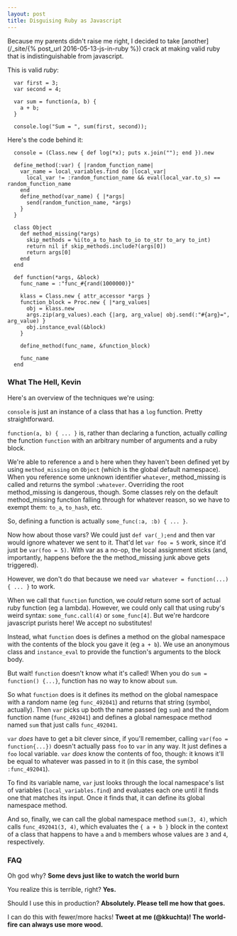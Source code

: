 ```yaml
---
layout: post
title: Disguising Ruby as Javascript
---
```


Because my parents didn't raise me right, I decided to take [another](/_site/{% post_url 2016-05-13-js-in-ruby %}) crack at making valid ruby that is indistinguishable from javascript.

This is valid *ruby*:

```
  var first = 3;
  var second = 4;

  var sum = function(a, b) {
    a + b;
  }

  console.log("Sum = ", sum(first, second));
```

Here's the code behind it:

```
  console = (Class.new { def log(*x); puts x.join(""); end }).new

  define_method(:var) { |random_function_name|
    var_name = local_variables.find do |local_var|
      local_var != :random_function_name && eval(local_var.to_s) == random_function_name
    end
    define_method(var_name) { |*args|
      send(random_function_name, *args)
    }
  }

  class Object
    def method_missing(*args)
      skip_methods = %i(to_a to_hash to_io to_str to_ary to_int)
      return nil if skip_methods.include?(args[0])
      return args[0]
    end
  end

  def function(*args, &block)
    func_name = :"func_#{rand(1000000)}"

    klass = Class.new { attr_accessor *args }
    function_block = Proc.new { |*arg_values|
      obj = klass.new
      args.zip(arg_values).each {|arg, arg_value| obj.send(:"#{arg}=", arg_value) }
      obj.instance_eval(&block)
    }

    define_method(func_name, &function_block)

    func_name
  end
```

### What The Hell, Kevin

Here's an overview of the techniques we're using:

`console` is just an instance of a class that has a `log` function.  Pretty straightforward.

`function(a, b) { ... }` is, rather than declaring a function, actually *calling* the function `function` with an arbitrary number of arguments and a ruby block.

We're able to reference `a` and `b` here when they haven't been defined yet by using `method_missing` on `Object` (which is the global default namespace).  When you reference some unknown identifier `whatever`, method_missing is called and returns the symbol `:whatever`.  Overriding the root method_missing is dangerous, though.  Some classes rely on the default method_missing function falling through for whatever reason, so we have to exempt them: `to_a`, `to_hash`, etc.

So, defining a function is actually `some_func(:a, :b) { ... }`.

Now how about those vars?  We could just `def var(_);end` and then var would ignore whatever we sent to it.  That'd let `var foo = 5` work, since it'd just be `var(foo = 5)`.  With var as a no-op, the local assignment sticks (and, importantly, happens before the the method_missing junk above gets triggered).

However, we don't do that because we need `var whatever = function(...) { ... }` to work.

When we call that `function` function, we _could_ return some sort of actual ruby function (eg a lambda).  However, we could only call that using ruby's weird syntax: `some_func.call(4)` or `some_func[4]`.  But we're hardcore javascript purists here!  We accept no substitutes!

Instead, what `function` does is defines a method on the global namespace with the contents of the block you gave it (eg `a + b`).  We use an anonymous class and `instance_eval` to provide the function's arguments to the block body.

But wait!  `function` doesn't know what it's called!  When you do `sum = function() {...}`, function has no way to know about `sum`.

So what `function` does is it defines its method on the global namespace with a random name (eg `func_492041`) and returns that string (symbol, actually).  Then `var` picks up both the name passed (eg `sum`) and the random function name (`func_492041`) and defines a global namespace method named `sum` that just calls `func_492041`.

`var` *does* have to get a bit clever since, if you'll remember, calling `var(foo = function{...})` doesn't actually pass `foo` to `var` in any way.  It just defines a `foo` local variable.  `var` *does* know the contents of foo, though: it knows it'll be equal to whatever was passed in to it (in this case, the symbol `:func_492041`).

To find its variable name, `var` just looks through the local namespace's list of variables (`local_variables.find`) and evaluates each one until it finds one that matches its input.  Once it finds that, it can define its global namespace method.

And so, finally, we can call the global namespace method `sum(3, 4)`, which calls `func_492041(3, 4)`, which evaluates the `{ a + b }` block in the context of a class that happens to have `a` and `b` members whose values are `3` and `4`, respectively.

### FAQ

Oh god why?  **Some devs just like to watch the world burn**

You realize this is terrible, right?  **Yes.**

Should I use this in production?  **Absolutely.  Please tell me how that goes.**

I can do this with fewer/more hacks! **Tweet at me (@kkuchta)!  The world-fire can always use more wood.**
